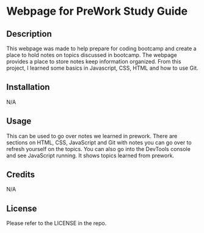 # Webpage for PreWork Study Guide

## Description

This webpage was made to help prepare for coding bootcamp and create a place to hold notes on topics discussed in bootcamp. The webpage provides a place to store notes keep information organized. From this project, I learned some basics in Javascript, CSS, HTML and how to use Git.

## Installation

N/A

## Usage

This can be used to go over notes we learned in prework. There are sections on HTML, CSS, JavaScript and Git with notes you can go over to refresh yourself on the topics. You can also go into the DevTools console and see JavaScript running. It shows topics learned from prework.

## Credits

N/A

## License

Please refer to the LICENSE in the repo.